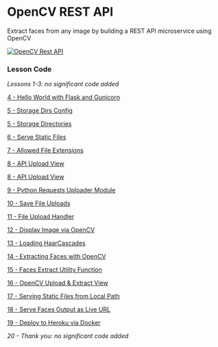 # OpenCV REST API 
Extract faces from any image by building a REST API microservice using OpenCV

[![OpenCV Rest API](https://static.codingforentrepreneurs.com/media/cfe-blog/opencv-python-extract-faces-rest-api-flask/OpenCV_Rest_API_Post.jpg)](https://www.codingforentrepreneurs.com/blog/opencv-python-extract-faces-rest-api-flask)

### Lesson Code
_Lessons 1-3: no significant code added_

[4 - Hello World with Flask and Gunicorn](../../tree/6ce8b1de0cc0c01d124a07474ab1d8a8fd893e47/)

[5 - Storage Dirs Config](../../tree/36b1ec6cccb87889637472f279cbe7158c6478d3/)

[5 - Storage Directories](../../tree/9590363c26e1432b3cf867c5f49fddbebe03812f/)

[6 - Serve Static Files](../../tree/306968d873525372e625e91a52451fdc959a7c4b/)

[7 - Allowed File Extensions](../../tree/d6714fee46f38409ce8b447d9b2d09d293969c99/)

[8 - API Upload View](../../tree/482aee80b864bb97adc5498ec4bdf56b82467103/)

[8 - API Upload View](../../tree/d710d1248f49aad1976726ef0c4c16e0a00ab01d/)

[9 - Python Requests Uploader Module](../../tree/9967df45f99f953f72ff7a70601cbaa8d077e62f/)

[10 - Save File Uploads](../../tree/c32bf9c0687204b8442105f1984e84e9baa7644f/)

[11 - File Upload Handler](../../tree/c50fa1451fb5a2a0d01e3d02a08bbc0b243da48f/)

[12 - Display Image via OpenCV](../../tree/25d5886a30daba7308c63bf58e55fcf9c8f13d60/)

[13 - Loading HaarCascades](../../tree/7497151a3f65a4376f6a29c513f01a9fe5bb43aa/)

[14 - Extracting Faces with OpenCV](../../tree/2a91f5e480b0d0918f263baa16e4abcecd412811/)

[15 - Faces Extract Utility Function](../../tree/3bd3ad9eab4cbf8137d502b419e5bf5ec478cd7c/)

[16 - OpenCV Upload & Extract View](../../tree/de624f4c6582a4181a987117fa542a48ddb4b830/)

[17 - Serving Static Files from Local Path](../../tree/86840056cde90327c937e28fbfd6d1cfc25ca69d/)

[18 - Serve Faces Output as Live URL](../../tree/6a2e77fc44b65a8eec0b5158cdf5679aebad90ac/)

[19 - Deploy to Heroku via Docker](../../tree/1092d769396f5d59ffe7005b9142f3cfe89858c1/)

_20 - Thank you: no significant code added_